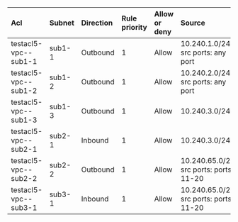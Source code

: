  | Acl | Subnet | Direction | Rule priority | Allow or deny | Source | Destination | Protocol | Value | Description | 
 |  :---  |  :---  |  :---  |  :---  |  :---  |  :---  |  :---  |  :---  |  :---  |  :---  | 
 | testacl5-vpc--sub1-1 | sub1-1 | Outbound | 1 | Allow | 10.240.1.0/24, src ports: any port | 1.1.1.0/31, dst ports: any port | TCP | - |  | 
 | testacl5-vpc--sub1-2 | sub1-2 | Outbound | 1 | Allow | 10.240.2.0/24, src ports: any port | 1.1.1.1, dst ports: ports 1-20 | UDP | - |  | 
 | testacl5-vpc--sub1-3 | sub1-3 | Outbound | 1 | Allow | 10.240.3.0/24 | 10.240.64.0/24 | ALL | - |  | 
 | testacl5-vpc--sub2-1 | sub2-1 | Inbound | 1 | Allow | 10.240.3.0/24 | 10.240.64.0/24 | ALL | - |  | 
 | testacl5-vpc--sub2-2 | sub2-2 | Outbound | 1 | Allow | 10.240.65.0/24, src ports: ports 11-20 | 10.240.128.0/24, dst ports: any port | TCP | - |  | 
 | testacl5-vpc--sub3-1 | sub3-1 | Inbound | 1 | Allow | 10.240.65.0/24, src ports: ports 11-20 | 10.240.128.0/24, dst ports: any port | TCP | - |  | 
